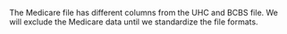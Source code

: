 The Medicare file has different columns from the UHC and BCBS file. 
We will exclude the Medicare data until we standardize the file formats. 